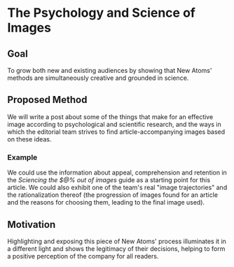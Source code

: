 # The Psychology and Science of Images

## Goal
To grow both new and existing audiences by showing that New Atoms' methods are simultaneously creative and grounded in science.

## Proposed Method
We will write a post about some of the things that make for an effective image according to psychological and scientific research, and the ways in which the editorial team strives to find article-accompanying images based on these ideas.

### Example
We could use the information about appeal, comprehension and retention in the *Sciencing the $@% out of images* guide as a starting point for this article. We could also exhibit one of the team's real "image trajectories" and the rationalization thereof (the progression of images found for an article and the reasons for choosing them, leading to the final image used).

## Motivation
Highlighting and exposing this piece of New Atoms' process illuminates it in a different light and shows the legitimacy of their decisions, helping to form a positive perception of the company for all readers.
